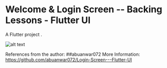 # Welcome & Login Screen -- Backing Lessons - Flutter UI

A Flutter project .


![alt text](https://github.com/linhndse130639/baking-lessons-login/blob/master/conver.png)

References from the author: ##abuanwar072
More Information: https://github.com/abuanwar072/Login-Screen---Flutter-UI
